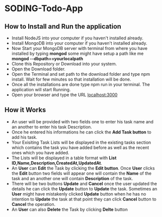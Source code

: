 # SODING-Todo-App

## How to Install and Run the application
  * Install NodeJS into your computer if you haven't installed already.
  * Install MongoDB into your computer if you haven't installed already.
  * Now Start your MongoDB server with terminal from where you have installed by typing **mongod** some might have setup a path like me **mongod --dbpath==yourlocalpath**
  * Clone this Repository or Download into your system.
  * Open the Download folder.
  * Open the Terminal and set path to the download folder and type npm install. Wait for few minutes so that installation will be done.
  * Once all the installations are done type npm run in your terminal. The application will start Running.
  * Open your browser and type the URL [localhost:3000](localhost:3000)

## How it Works
  * An user will be provided with two fields one to enter his task name and an another to enter his task Description.
  * Once he entered his informations he can click the **Add Task button** to add his task.
  * Your Exisiting Task Lists will be displayed in the existing tasks section which contains the task you have added before as well as the recent ones which you have added.
  * The Lists will be displayed in a table format with **List ID,Name,Description,CreatedAt,UpdatedAt**.
  * An **User** can **Edit** the Task by clicking the **Edit button**. Once **User** clicks the **Edit** button two fields will appear one will contain the **Name** of the task and an another one will contain **Description** of the task. 
  * There will be two buttons **Update** and **Cancel** once the user updated the details he can click the **Update** button to **Update** the task. Sometimes an **User** might have mistakenly clicked **Update** button when he has no intention to **Update** the task at that point they can click **Cancel** button to **Cancel** the operation.
  * An **User** can also **Delete** the Task by clicking **Delte** button
